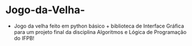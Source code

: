 # Jogo-da-Velha-

* Jogo da velha feito em python básico + biblioteca de Interface Gráfica para um projeto final da disciplina Algoritmos e Lógica de Programação do IFPB!
